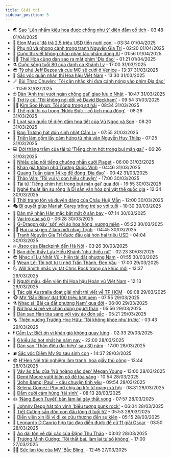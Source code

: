 ```yaml
---
title: Giải trí
sidebar_position: 5
---
```


<!-- vnexpress-giai-tri:START -->
- 🌏 [Sao &#39;Lên nhầm kiệu hoa được chồng như ý&#39; diện đầm cổ tích](https://vnexpress.net/sao-len-nham-kieu-hoa-duoc-chong-nhu-y-dien-dam-co-tich-4868368.html) - 03:48 01/04/2025
- 💫 [Elon Musk &#39;đã trả 2,5 triệu USD tiền nuôi con&#39;](https://vnexpress.net/elon-musk-da-tra-2-5-trieu-usd-tien-nuoi-con-4868354.html) - 03:34 01/04/2025
- 🌮 [Phụ nữ và phong cảnh trong tranh Nguyễn Gia Trí](https://vnexpress.net/phu-nu-va-phong-canh-trong-tranh-nguyen-gia-tri-4867915.html) - 02:20 01/04/2025
- 🧠 [Cuộc thi viết không chấp nhận tác phẩm dùng AI](https://vnexpress.net/cuoc-thi-viet-khong-chap-nhan-tac-pham-dung-ai-4867785.html) - 01:56 01/04/2025
- 👨‍🏫 [Thái Hòa cùng dàn sao ra mắt phim &#39;Địa đạo&#39;](https://vnexpress.net/thai-hoa-cung-dan-sao-ra-mat-phim-dia-dao-4868289.html) - 01:21 01/04/2025
- ⚗️ [Cuộc sống tuổi 80 của danh ca Khánh Ly](https://vnexpress.net/cuoc-song-tuoi-80-cua-danh-ca-khanh-ly-4860599.html) - 17:00 31/03/2025
- 😎 [Tỷ phú Jeff Bezos và cựu MC sẽ cưới ở Venice](https://vnexpress.net/ty-phu-jeff-bezos-va-cuu-mc-se-cuoi-o-venice-4868173.html) - 13:37 31/03/2025
- 🫣 [Sắc vóc quân nhân thi Hoa hậu Việt Nam](https://vnexpress.net/sac-voc-quan-nhan-thi-hoa-hau-viet-nam-4867936.html) - 13:30 31/03/2025
- 🪄 [Bùi Thạc Chuyên: &#39;Tôi cân nhắc khi đưa cảnh nóng vào phim Địa đạo&#39;](https://vnexpress.net/bui-thac-chuyen-toi-can-nhac-khi-dua-canh-nong-vao-phim-dia-dao-4868201.html) - 11:59 31/03/2025
- 🤓 [Dàn &#39;Anh trai vượt ngàn chông gai&#39; giao lưu ở Nhật](https://vnexpress.net/dan-anh-trai-vuot-ngan-chong-gai-giao-luu-o-nhat-4868074.html) - 10:47 31/03/2025
- 🫶 [Trợ lý cũ: &#39;Tôi không nói dối về David Beckham&#39;](https://vnexpress.net/tro-ly-cu-toi-khong-noi-doi-ve-david-beckham-4868002.html) - 09:54 31/03/2025
- 🧑‍🏫 [Kim Soo Hyun: Tôi sống trong sợ hãi](https://vnexpress.net/kim-soo-hyun-toi-song-trong-so-hai-4867889.html) - 08:34 31/03/2025
- 🦄 [Thế giới thi ca trong &#39;Nước Đức - cổ tích mùa đông&#39;](https://vnexpress.net/the-gioi-thi-ca-trong-nuoc-duc-co-tich-mua-dong-4867876.html) - 08:26 31/03/2025
- 💫 [Loạt sao quốc tế diện đầm họa tiết của Vũ Ngọc và Son](https://vnexpress.net/loat-sao-quoc-te-dien-dam-hoa-tiet-cua-vu-ngoc-va-son-4867996.html) - 08:20 31/03/2025
- 🎊 [Đan Trường hát đón sinh nhật Cẩm Ly](https://vnexpress.net/dan-truong-hat-don-sinh-nhat-cam-ly-4867881.html) - 07:55 31/03/2025
- 👹 [Triển lãm gốm lấy cảm hứng từ nhà văn Nguyễn Huy Thiệp](https://vnexpress.net/trien-lam-gom-lay-cam-hung-tu-nha-van-nguyen-huy-thiep-4867783.html) - 07:25 31/03/2025
- 💻 [Đời thăng trầm của tài tử &#39;Tiếng chim hót trong bụi mận gai&#39;](https://vnexpress.net/doi-thang-tram-cua-tai-tu-tieng-chim-hot-trong-bui-man-gai-4867886.html) - 06:26 31/03/2025
- 🤡 [Nhiều cặp nổi tiếng chuộng nhẫn cưới Piaget](https://vnexpress.net/nhieu-cap-noi-tieng-chuong-nhan-cuoi-piaget-4866737.html) - 06:00 31/03/2025
- 🥰 [Khán giả tưởng nhớ Trương Quốc Vinh](https://vnexpress.net/khan-gia-tuong-nho-truong-quoc-vinh-4867930.html) - 04:46 31/03/2025
- 🚀 [Quang Tuấn giảm 14 kg để đóng &#39;Địa đạo&#39;](https://vnexpress.net/quang-tuan-giam-14-kg-de-dong-dia-dao-4867786.html) - 00:42 31/03/2025
- 📝 [Thảo Vân: &#39;Tôi vui vì con hiểu chuyện&#39;](https://vnexpress.net/thao-van-toi-vui-vi-con-hieu-chuyen-4866855.html) - 17:00 30/03/2025
- 🐲 [Tài tử &#39;Tiếng chim hót trong bụi mận gai&#39; qua đời](https://vnexpress.net/tai-tu-tieng-chim-hot-trong-bui-man-gai-qua-doi-4867800.html) - 16:55 30/03/2025
- 🎃 [Nghệ thuật lân sư rồng là Di sản văn hóa phi vật thể quốc gia](https://vnexpress.net/nghe-thuat-lan-su-rong-la-di-san-van-hoa-phi-vat-the-quoc-gia-4867754.html) - 12:34 30/03/2025
- 🤠 [Thời trang tôn vẻ duyên dáng của Châu Huệ Mẫn](https://vnexpress.net/thoi-trang-ton-ve-duyen-dang-cua-chau-hue-man-4867707.html) - 12:00 30/03/2025
- 🎭 [Bí quyết giúp Mariah Carey trông trẻ so với tuổi](https://vnexpress.net/bi-quyet-giup-mariah-carey-trong-tre-so-voi-tuoi-4867443.html) - 10:30 30/03/2025
- 🧰 [Dàn mỹ nhân Hàn mặc bắt mắt ở sân bay](https://vnexpress.net/dan-my-nhan-han-mac-bat-mat-o-san-bay-4867660.html) - 07:14 30/03/2025
- 🦍 [Vai trò của số 0](https://vnexpress.net/vai-tro-cua-so-0-4867079.html) - 06:28 30/03/2025
- 🌝 [G-Dragon gây &#39;sốt&#39; với áo hoa hồng, vương miện](https://vnexpress.net/g-dragon-gay-sot-voi-ao-hoa-hong-vuong-mien-4867604.html) - 05:22 30/03/2025
- 🧑‍💻 [Hai ca sĩ gen Z làm mới nhạc Trịnh](https://vnexpress.net/hai-ca-si-gen-z-lam-moi-nhac-trinh-4867627.html) - 04:45 30/03/2025
- 🥸 [Tranh Nguyễn Gia Trí được đấu giá hơn hai triệu USD](https://vnexpress.net/tranh-nguyen-gia-tri-duoc-dau-gia-hon-hai-trieu-usd-4867644.html) - 04:04 30/03/2025
- 🔥 [Jisoo của Blackpink đến Hà Nội](https://vnexpress.net/jisoo-cua-blackpink-den-ha-noi-4863091.html) - 03:26 30/03/2025
- 🐎 [Bạn diễn thấy Lưu Hiểu Khánh &#39;như thiếu nữ&#39;](https://vnexpress.net/ban-dien-thay-luu-hieu-khanh-nhu-thieu-nu-4867619.html) - 02:23 30/03/2025
- 😎 [Nhạc sĩ Lư Nhất Vũ - hiền tài đất phương Nam](https://vnexpress.net/nhac-si-lu-nhat-vu-hien-tai-dat-phuong-nam-4867453.html) - 01:55 30/03/2025
- 🦄 [Wean Lê: Tôi bớt tự ti nhờ Trấn Thành, Đen Vâu](https://vnexpress.net/wean-le-toi-bot-tu-ti-nho-tran-thanh-den-vau-4863785.html) - 17:00 29/03/2025
- 🌜 [Will Smith nhắc vụ tát Chris Rock trong ca khúc mới](https://vnexpress.net/will-smith-nhac-vu-tat-chris-rock-trong-ca-khuc-moi-4867301.html) - 13:37 29/03/2025
- 🚦 [Người mẫu, diễn viên thi Hoa hậu Hoàn vũ Việt Nam](https://vnexpress.net/nguoi-mau-dien-vien-thi-hoa-hau-hoan-vu-viet-nam-4867382.html) - 12:13 29/03/2025
- 🧐 [Tác giả Australia đoạt giải nhất thi viết về TP HCM](https://vnexpress.net/tac-gia-australia-doat-giai-nhat-thi-viet-ve-tp-hcm-4867256.html) - 09:08 29/03/2025
- 🐵 [MV &#39;Bắc Bling&#39; đạt 100 triệu lượt xem](https://vnexpress.net/mv-bac-bling-dat-100-trieu-luot-xem-4867442.html) - 07:55 29/03/2025
- ⚗️ [Nhạc sĩ &#39;Bài ca đất phương Nam&#39; qua đời](https://vnexpress.net/nhac-si-bai-ca-dat-phuong-nam-qua-doi-4867429.html) - 06:00 29/03/2025
- 👺 [Nữ họa sĩ mê vẽ chân dung người thân](https://vnexpress.net/nu-hoa-si-me-ve-chan-dung-nguoi-than-4867331.html) - 05:56 29/03/2025
- 🌊 [Dàn sao Hàn tỏa sáng với váy áo đơn sắc](https://vnexpress.net/dan-sao-han-toa-sang-voi-vay-ao-don-sac-4864885.html) - 05:21 29/03/2025
- 🪜 [Thiên vương Trương Học Hữu: &#39;Tôi không khỏe như trước&#39;](https://vnexpress.net/thien-vuong-truong-hoc-huu-toi-khong-khoe-nhu-truoc-4867304.html) - 03:43 29/03/2025
- 🕴 [Cẩm Ly: Biết ơn vì khán giả không quay lưng](https://vnexpress.net/cam-ly-biet-on-vi-khan-gia-khong-quay-lung-4866863.html) - 02:33 29/03/2025
- 💃 [6 kiểu áo hot nhất hè năm nay](https://vnexpress.net/6-kieu-ao-hot-nhat-he-nam-nay-4864522.html) - 22:00 28/03/2025
- 🦄 [Dàn sao &#39;Thần điêu đại hiệp&#39; sau 30 năm](https://vnexpress.net/dan-sao-than-dieu-dai-hiep-sau-30-nam-4866370.html) - 17:00 28/03/2025
- ⛽️ [Sắc vóc Diễm My 9x sau sinh con](https://vnexpress.net/sac-voc-diem-my-9x-sau-sinh-con-4866971.html) - 14:37 28/03/2025
- 😎 [H&#39;Hen Niê trải nghiệm làm tranh, hoa giấy thủ công](https://vnexpress.net/h-hen-nie-trai-nghiem-lam-tranh-hoa-giay-thu-cong-4867155.html) - 13:44 28/03/2025
- 🌊 [Váy áo bầu của &#39;Nữ hoàng sắc đẹp&#39; Megan Young](https://vnexpress.net/vay-ao-bau-cua-nu-hoang-sac-dep-megan-young-4864583.html) - 13:00 28/03/2025
- 🐲 [Demi Moore vượt biến cố để tỏa sáng](https://vnexpress.net/demi-moore-vuot-bien-co-de-toa-sang-4866213.html) - 10:54 28/03/2025
- 💂 [&#39;John &amp;amp; Paul&#39; - câu chuyện tình yêu](https://vnexpress.net/john-paul-cau-chuyen-tinh-yeu-4866257.html) - 09:54 28/03/2025
- 🙉 [Selena Gomez: Phụ nữ chịu áp lực từ mạng xã hội](https://vnexpress.net/selena-gomez-phu-nu-chiu-ap-luc-tu-mang-xa-hoi-4866518.html) - 08:31 28/03/2025
- 💪 [Đầm cưới cảm hứng &#39;tái sinh&#39;](https://vnexpress.net/dam-cuoi-cam-hung-tai-sinh-4865210.html) - 08:13 28/03/2025
- 👍 [&#39;Nàng Bạch Tuyết&#39; bản làm lại gây thất vọng](https://vnexpress.net/giai-tri/phim/thu-vien-phim/snow-white-788) - 07:57 28/03/2025
- 💪 [Johnny Depp hát tôn vinh &#39;biểu tượng punk rock&#39;](https://vnexpress.net/johnny-depp-hat-ton-vinh-bieu-tuong-punk-rock-4866909.html) - 06:04 28/03/2025
- 💄 [Tiết Cương sắp đón con đầu lòng ở tuổi 52](https://vnexpress.net/tiet-cuong-sap-don-con-dau-long-o-tuoi-52-4867016.html) - 05:53 28/03/2025
- 🦩 [Diễn viên xin lỗi vì đi xe cứu thương đến sự kiện](https://vnexpress.net/dien-vien-xin-loi-vi-di-xe-cuu-thuong-den-su-kien-4867002.html) - 05:15 28/03/2025
- 🥸 [Leonardo DiCaprio hợp tác đạo diễn được đề cử 11 giải Oscar](https://vnexpress.net/leonardo-dicaprio-hop-tac-dao-dien-duoc-de-cu-11-giai-oscar-4866842.html) - 03:50 28/03/2025
- 🧰 [Áo dài tôn vẻ đài các của Đặng Thu Thảo](https://vnexpress.net/ao-dai-ton-ve-dai-cac-cua-dang-thu-thao-4866614.html) - 03:02 28/03/2025
- 💼 [Trương Minh Cường: &#39;Tôi thất bại, làm lại từ số không&#39;](https://vnexpress.net/truong-minh-cuong-toi-that-bai-lam-lai-tu-so-khong-4865926.html) - 17:00 27/03/2025
- 🧑‍💻 [Sức lan tỏa của MV &#39;Bắc Bling&#39;](https://vnexpress.net/suc-lan-toa-cua-mv-bac-bling-4866569.html) - 12:45 27/03/2025<!-- vnexpress-giai-tri:END -->
